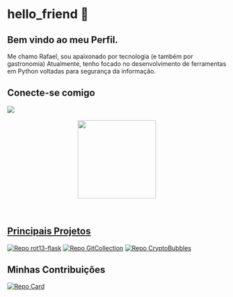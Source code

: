 
<div>
    <h1>hello_friend 👋 </h1>
    <h2>Bem vindo ao meu Perfil.</h2>
    <p> Me chamo Rafael, sou apaixonado por tecnologia (e também por gastronomia) 
        Atualmente, tenho focado no desenvolvimento de ferramentas em Python voltadas para segurança da informação. 
    </p>
</div>
<div>
    <h2>Conecte-se comigo</h2>
   <a href="https://www.linkedin.com/in/rafaelholder" target="_blank"><img src="https://img.shields.io/badge/-LinkedIn-%230077B5?style=for-the-badge&logo=linkedin&logoColor=white" target="_blank"></a>    
</div>
<br>
<div align="center">
  <a href="https://github.com/rafaelholder">
  <img height="180em" src="https://github-readme-stats.vercel.app/api/top-langs/?username=rafaelholder&layout=compact&langs_count=7&theme=tokyonight"/>
</div>
<br>
<br>

## Principais Projetos
[![Repo rot13-flask](https://github-readme-stats.vercel.app/api/pin/?username=rafaelholder&repo=rot13-flask&bg_color=000&border_color=30A3DC&show_icons=true&icon_color=30A3DC&title_color=E94D5F&text_color=FFF)](https://github.com/rafaelholder/rot13-flask)
[![Repo GitCollection](https://github-readme-stats.vercel.app/api/pin/?username=rafaelholder&repo=GitCollection&bg_color=000&border_color=30A3DC&show_icons=true&icon_color=30A3DC&title_color=E94D5F&text_color=FFF)](https://github.com/rafaelholder/GitCollection)
[![Repo CryptoBubbles](https://github-readme-stats.vercel.app/api/pin/?username=rafaelholder&repo=Crypto_Bubbles_BR&bg_color=000&border_color=30A3DC&show_icons=true&icon_color=30A3DC&title_color=E94D5F&text_color=FFF)](https://github.com/rafaelholder/Crypto_Bubbles_BR)
    

## Minhas Contribuições
[![Repo Card](https://github-readme-stats.vercel.app/api/pin/?username=83Rafa&repo=dio-lab-open-source&bg_color=000&border_color=30A3DC&show_icons=true&icon_color=30A3DC&title_color=E94D5F&text_color=FFF)](thhps://github.com/83Rafa/dio-lab-open-source)



